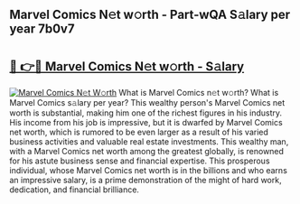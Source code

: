 ## Marvel Comics N𝚎t w𝚘rth - Part-wQA S𝚊lary per year 7b0v7

# <h2><a href="http://gc3475r.nevu.top/?p=Marvel+Comics">🔗 👉🔴 Marvel Comics N𝚎t w𝚘rth - S𝚊lary</a></h2>

[![Marvel Comics N𝚎t W𝚘rth](https://i.imgur.com/Oavwk0R.jpeg)](http://gc3475r.nevu.top/?p=Marvel+Comics)
What is Marvel Comics n𝚎t w𝚘rth? What is Marvel Comics s𝚊lary per year?
This wealthy person's Marvel Comics net worth is substantial, making him one of the richest figures in his industry. His income from his job is impressive, but it is dwarfed by Marvel Comics net worth, which is rumored to be even larger as a result of his varied business activities and valuable real estate investments. This wealthy man, with a Marvel Comics net worth among the greatest globally, is renowned for his astute business sense and financial expertise. This prosperous individual, whose Marvel Comics net worth is in the billions and who earns an impressive salary, is a prime demonstration of the might of hard work, dedication, and financial brilliance.
